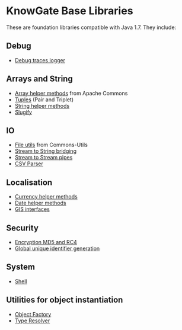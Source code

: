 # KnowGate Base Libraries

These are foundation libraries compatible with Java 1.7. They include:

## Debug
- [Debug traces logger](https://sergiomt.github.io/knowgate-base/com/knowgate/debug/package-summary.html)

## Arrays and String
- [Array helper methods](https://sergiomt.github.io/knowgate-base/com/knowgate/arrayutils/package-summary.html) from Apache Commons
- [Tuples](https://sergiomt.github.io/knowgate-base/com/knowgate/tuples/package-summary.html) (Pair and Triplet)
- [String helper methods](https://sergiomt.github.io/knowgate-base/com/knowgate/stringutils/package-summary.html)
- [Slugify](https://sergiomt.github.io/knowgate-base/com/knowgate/stringutils/Slugs.html)

## IO
- [File utils](https://sergiomt.github.io/knowgate-base/com/knowgate/io/FileUtils.html) from Commons-Utils
- [Stream to String bridging](https://sergiomt.github.io/knowgate-base/com/knowgate/io/IOUtils.html)
- [Stream to Stream pipes](https://sergiomt.github.io/knowgate-base/com/knowgate/io/StreamPipe.html)
- [CSV Parser](https://sergiomt.github.io/knowgate-base/com/knowgate/stringutils/CSVParser.html)

## Localisation
- [Currency helper methods](https://sergiomt.github.io/knowgate-base/com/knowgate/currency/package-summary.html)
- [Date helper methods](https://sergiomt.github.io/knowgate-base/com/knowgate/dateutils/package-summary.html)
- [GIS interfaces](https://sergiomt.github.io/knowgate-base/com/knowgate/gis/package-summary.html)

## Security
- [Encryption MD5 and RC4](https://sergiomt.github.io/knowgate-base/com/knowgate/encryption/package-summary.html)
- [Global unique identifier generation](https://sergiomt.github.io/knowgate-base/com/knowgate/stringutils/Uid.html)

## System
- [Shell](https://sergiomt.github.io/knowgate-base/com/knowgate/system/Shell.html)

## Utilities for object instantiation
- [Object Factory](https://sergiomt.github.io/knowgate-base/com/knowgate/typeutils/ObjectFactory.html)
- [Type Resolver](https://sergiomt.github.io/knowgate-base/com/knowgate/typeutils/TypeResolver.html)
